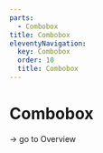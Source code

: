 ```yaml
---
parts:
  - Combobox
title: Combobox
eleventyNavigation:
  key: Combobox
  order: 10
  title: Combobox
---
```


# Combobox

-> go to Overview
